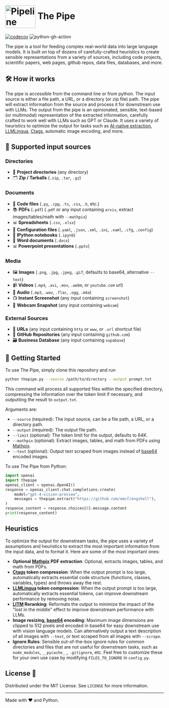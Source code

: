 # <img src="https://rpnutzemutbrumczwvue.supabase.co/storage/v1/object/public/assets/pipeline_small%20(1).png" alt="Pipeline Illustration" style="width:96px; height:72px; vertical-align:middle;"> The Pipe

[![codecov](https://codecov.io/gh/emcf/thepipe/graph/badge.svg?token=KHD1PDOSHF)](https://codecov.io/gh/emcf/thepipe) ![python-gh-action](https://github.com/emcf/thepipe/actions/workflows/python-ci.yml/badge.svg)

The pipe is a tool for feeding complex real-world data into large language models. It is built on top of dozens of carefully-crafted heuristics to create sensible representations from a variety of sources, including code projects, scientific papers, web pages, github repos, data files, databases, and more.

## 🛠️ How it works 

The pipe is accessible from the command line or from python. The input source is either a file path, a URL, or a directory (or zip file) path. The pipe will extract information from the source and process it for downstream use with LLMs. The output from the pipe is an opinionated, sensible, text-based (or multimodal) representation of the extracted information, carefully crafted to work well with LLMs such as GPT or Claude. It uses a variety of heuristics to optimize the output for tasks such as [AI-native extraction](https://docs.mathpix.com/#process-a-pdf), [LLMLingua](https://arxiv.org/abs/2403.12968), [Ctags](https://en.wikipedia.org/wiki/Ctags), automatic image encoding, and more.

## 📂 Supported input sources

### Directories
- 📁 **Project directories** (any directory)
- 🗂️ **Zip / Tarballs** (`.zip`, `.tar`, `.gz`)

### Documents
- 📜 **Code files** (`.py`, `.cpp`, `.ts`, `.css`, `.h`, etc.)
- 📚 **PDFs** (`.pdf`) (`.pdf` or any input containing `arxiv`, extract images/tables/math with `--mathpix`)
- 📊 **Spreadsheets** (`.csv`, `.xlsx`)
- 📜 **Configuration files** (`.yaml`, `.json`, `.xml`, `.ini`, `.xaml`, `.cfg`, `.config`)
- 📓 **IPython notebooks** (`.ipynb`)
- 📝 **Word documents** (`.docx`)
- 📊 **Powerpoint presentations** (`.pptx`)

### Media
- 🖼️ **Images** (`.png`, `.jpg`, `.jpeg`, `.gif`, defaults to base64, alternative `--text`)
- 📹 **Videos** (`.mp4`, `.avi`, `.mov`, `.webm`, or `youtube.com` url)
- 🎵 **Audio** (`.mp3`, `.wav`, `.flac`, `.ogg`, `.m4a`)
- 📺 **Instant Screenshot** (any input containing `screenshot`)
- 📸 **Webcam Snapshot** (any input containing `webcam`)

### External Sources
- 🔗 **URLs** (any input containing `http` or `www`, or `.url` shortcut file)
- 🐙 **GitHub Repositories** (any input containing `github.com`)
- 🗃️ **Business Database** (any input containing `supabase`)

## 🚀 Getting Started

To use The Pipe, simply clone this repository and run

```bash
python thepipe.py --source /path/to/directory --output prompt.txt
```

This command will process all supported files within the specified directory, compressing the information over the token limit if necessary, and outputting the result to `output.txt`.

Arguments are:
- `--source` (required): The input source, can be a file path, a URL, or a directory path.
- `--output` (required): The output file path.
- `--limit` (optional): The token limit for the output, defaults to 64K.
- `--mathpix` (optional): Extract images, tables, and math from PDFs using [Mathpix](https://docs.mathpix.com/#process-a-pdf).
- `--text` (optional): Output text scraped from images instead of [base64](https://en.wikipedia.org/wiki/Base64) encoded images.

To use The Pipe from Python:

```python
import openai
import thepipe
openai_client = openai.OpenAI()
response = openai_client.chat.completions.create(
    model="gpt-4-vision-preview",
    messages = thepipe.extract("https://github.com/emcf/engshell"),
)
response_content = response.choices[0].message.content
print(response_content)
```

## Heuristics

To optimize the output for downstream tasks, the pipe uses a variety of assumptions and heuristics to extract the most important information from the input data, and to format it. Here are some of the most important ones:
- **Optional [Mathpix](https://docs.mathpix.com/#process-a-pdf) PDF extraction**: Optional, extracts images, tables, and math from PDFs.
- **[Ctags](https://en.wikipedia.org/wiki/Ctags) token compression**: When the output prompt is too large, automatically extracts essential code structure (functions, classes, variables, types) and throws away the rest.
- **[LLMLingua](https://arxiv.org/abs/2403.12968) token compression**: When the output prompt is too large, automatically extracts essential tokens, can improve downstream performance by removing noise.
- **[LITM](https://arxiv.org/abs/2307.03172) Reranking**: Reformats the output to minimize the impact of the "lost in the middle" effect to improve downstream performance with LLMs.
- **Image resizing, [base64](https://en.wikipedia.org/wiki/Base64) encoding**: Maximum image dimensions are clipped to 512 pixels and encoded in base64 for easy downstream use with vision language models. Can alternatively output a text description of all images with `--text`, or text scraped from all images with `--scrape`.
- **Ignore Rules**: Sensible out-of-the-box ignore rules for common directories and files that are not useful for downstream tasks, such as `node_modules`, `__pycache__`, `.gitignore`, etc. Feel free to customize these for your own use case by modifying `FILES_TO_IGNORE` in `config.py`.

## License 📜

Distributed under the MIT License. See `LICENSE` for more information.

---

Made with ❤️ and Python.